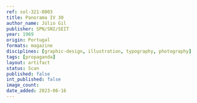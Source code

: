 ```yaml
---
ref: sol-321-0003
title: Panorama IV 30
author_name: Júlio Gil
publisher: SPN/SNI/SEIT
year: 1969
origin: Portugal
formats: magazine
disciplines: [graphic-design, illustration, typography, photography]
tags: [propaganda]
layout: artifact
status: Scan
published: false
int_published: false
image_count:
date_added: 2023-06-16
---
```

